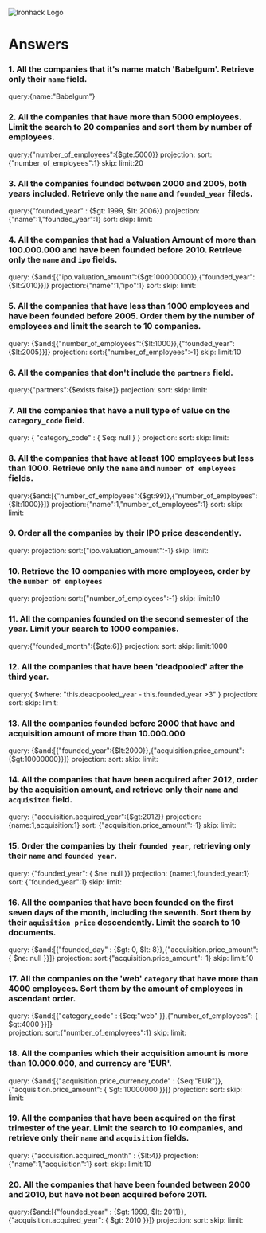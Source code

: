 ![Ironhack Logo](https://i.imgur.com/1QgrNNw.png)

# Answers

### 1. All the companies that it's name match 'Babelgum'. Retrieve only their `name` field.
query:{name:"Babelgum"}

### 2. All the companies that have more than 5000 employees. Limit the search to 20 companies and sort them by **number of employees**.

query:{"number_of_employees":{$gte:5000}}
projection:
sort:{"number_of_employees":1}
skip:
limit:20

### 3. All the companies founded between 2000 and 2005, both years included. Retrieve only the `name` and `founded_year` fileds.
query:{"founded_year" : {$gt: 1999, $lt: 2006}}
projection:{"name":1,"founded_year":1}
sort:
skip:
limit:

### 4. All the companies that had a Valuation Amount of more than 100.000.000 and have been founded before 2010. Retrieve only the `name` and `ipo` fields.

query: {$and:[{"ipo.valuation_amount":{$gt:100000000}},{"founded_year":{$lt:2010}}]}
projection:{"name":1,"ipo":1}
sort: 
skip:
limit:

### 5. All the companies that have less than 1000 employees and have been founded before 2005. Order them by the number of employees and limit the search to 10 companies.

query: {$and:[{"number_of_employees":{$lt:1000}},{"founded_year":{$lt:2005}}]}
projection:
sort:{"number_of_employees":-1}
skip:
limit:10

### 6. All the companies that don't include the `partners` field.

query:{"partners":{$exists:false}}
projection:
sort:
skip:
limit:

### 7. All the companies that have a null type of value on the `category_code` field.

query: { "category_code" : { $eq: null } }
projection:
sort:
skip:
limit:

### 8. All the companies that have at least 100 employees but less than 1000. Retrieve only the `name` and `number of employees` fields.

query:{$and:[{"number_of_employees":{$gt:99}},{"number_of_employees":{$lt:1000}}]}
projection:{"name":1,"number_of_employees":1}
sort:
skip:
limit:

### 9. Order all the companies by their IPO price descendently.

query:
projection:
sort:{"ipo.valuation_amount":-1}
skip:
limit:

### 10. Retrieve the 10 companies with more employees, order by the `number of employees`

query:
projection:
sort:{"number_of_employees":-1}
skip:
limit:10

### 11. All the companies founded on the second semester of the year. Limit your search to 1000 companies.

query:{"founded_month":{$gte:6}}
projection:
sort:
skip:
limit:1000

### 12. All the companies that have been 'deadpooled' after the third year.

query:{ $where: "this.deadpooled_year - this.founded_year >3" }
projection:
sort:
skip:
limit:

### 13. All the companies founded before 2000 that have and acquisition amount of more than 10.000.000

query: {$and:[{"founded_year":{$lt:2000}},{"acquisition.price_amount":{$gt:10000000}}]} 
projection:
sort:
skip:
limit:

### 14. All the companies that have been acquired after 2012, order by the acquisition amount, and retrieve only their `name` and `acquisiton` field.

query: {"acquisition.acquired_year":{$gt:2012}}
projection: {name:1,acquisition:1}
sort: {"acquisition.price_amount":-1}
skip:
limit:

### 15. Order the companies by their `founded year`, retrieving only their `name` and `founded year`.

query: {"founded_year": { $ne: null }}
projection: {name:1,founded_year:1}
sort: {"founded_year":1}
skip:
limit:

### 16. All the companies that have been founded on the first seven days of the month, including the seventh. Sort them by their `aquisition price` descendently. Limit the search to 10 documents.

query:  {$and:[{"founded_day" : {$gt: 0, $lt: 8}},{"acquisition.price_amount": { $ne: null }}]} 
projection:
sort:{"acquisition.price_amount":-1}
skip:
limit:10

### 17. All the companies on the 'web' `category` that have more than 4000 employees. Sort them by the amount of employees in ascendant order.

query:  {$and:[{"category_code" : {$eq:"web" }},{"number_of_employees": { $gt:4000  }}]}   
projection:
sort:{"number_of_employees":1}
skip:
limit:

### 18. All the companies which their acquisition amount is more than 10.000.000, and currency are 'EUR'.

query: {$and:[{"acquisition.price_currency_code" : {$eq:"EUR"}},{"acquisition.price_amount": { $gt: 10000000 }}]}
projection:
sort:
skip:
limit:

### 19. All the companies that have been acquired on the first trimester of the year. Limit the search to 10 companies, and retrieve only their `name` and `acquisition` fields.

query: {"acquisition.acquired_month" : {$lt:4}}
projection: {"name":1,"acquisition":1}
sort:
skip:
limit:10

### 20. All the companies that have been founded between 2000 and 2010, but have not been acquired before 2011.

query:{$and:[{"founded_year" : {$gt: 1999, $lt: 2011}},{"acquisition.acquired_year": { $gt: 2010 }}]}
projection:
sort:
skip:
limit:
